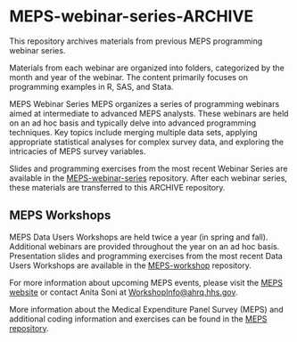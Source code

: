 # MEPS-webinar-series-ARCHIVE
This repository archives materials from previous MEPS programming webinar series.

Materials from each webinar are organized into folders, categorized by the month and year of the webinar. The content primarily focuses on programming examples in R, SAS, and Stata.

MEPS Webinar Series
MEPS organizes a series of programming webinars aimed at intermediate to advanced MEPS analysts. These webinars are held on an ad hoc basis and typically delve into advanced programming techniques. Key topics include merging multiple data sets, applying appropriate statistical analyses for complex survey data, and exploring the intricacies of MEPS survey variables.

Slides and programming exercises from the most recent Webinar Series are available in the [MEPS-webinar-series](https://github.com/HHS-AHRQ/MEPS-webinar-series) repository. After each webinar series, these materials are transferred to this ARCHIVE repository.

## MEPS Workshops

MEPS Data Users Workshops are held twice a year (in spring and fall). Additional webinars are provided throughout the year on an ad hoc basis. Presentation slides and programming exercises from the most recent Data Users Workshops are available in the [MEPS-workshop](https://github.com/HHS-AHRQ/MEPS-workshop) repository.

For more information about upcoming MEPS events, please visit the [MEPS website](https://meps.ahrq.gov/about_meps/workshops_events.jsp) or contact Anita Soni at [WorkshopInfo@ahrq.hhs.gov](mailto:WorkshopInfo@ahrq.hhs.gov).  

More information about the Medical Expenditure Panel Survey (MEPS) and additional coding information and exercises can be found in the [MEPS repository](https://github.com/HHS-AHRQ/MEPS).
